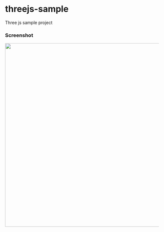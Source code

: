 # threejs-sample
Three js sample project

### Screenshot

<img src="https://3dmodel.cinarr.com/mobile.gif?raw=true" width="600px">


